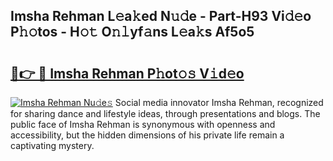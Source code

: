 ## Imsha Rehman L𝚎a𝚔ed N𝚞𝚍e - Part-H93 Vi𝚍𝚎o P𝚑𝚘tos - H𝚘𝚝 O𝚗𝚕yf𝚊ns L𝚎a𝚔s Af5o5

# <h2><a href="http://kfay8u.oniu.top/?m=Imsha+Rehman">🔗👉 🔴 Imsha Rehman P𝚑ot𝚘𝚜 V𝚒d𝚎o</a></h2>

[![Imsha Rehman Nu𝚍e𝚜](https://i.imgur.com/0qMVB7G.gif)](http://kfay8u.oniu.top/?m=Imsha+Rehman)
Social media innovator Imsha Rehman, recognized for sharing dance and lifestyle ideas, through presentations and blogs. The public face of Imsha Rehman is synonymous with openness and accessibility, but the hidden dimensions of his private life remain a captivating mystery.  
